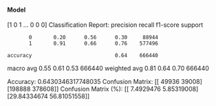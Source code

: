#### Model
[1 0 1 ... 0 0 0]
Classification Report:
              precision    recall  f1-score   support

           0       0.20      0.56      0.30     88944
           1       0.91      0.66      0.76    577496

    accuracy                           0.64    666440
   macro avg       0.55      0.61      0.53    666440
weighted avg       0.81      0.64      0.70    666440

Accuracy: 0.6430346317748035
Confusion Matrix:
[[ 49936  39008]
 [198888 378608]]
Confusion Matrix (%):
[[ 7.4929476   5.85319008]
 [29.84334674 56.81051558]]
